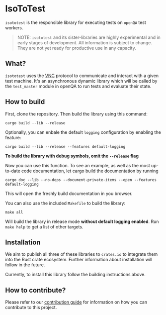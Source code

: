 # IsoToTest

`isototest` is the responsible library for executing tests on `openQA` test workers.

> NOTE:
> `isototest` and its sister-libraries are highly experimental and in early stages of development. All information is subject to change.
> They are not yet ready for productive use in any capacity.

## What?

`isototest` uses the [VNC](https://wikipedia.org/wiki/Virtual_Network_Computing) protocol to communicate and interact with a given test machine. It's an asynchronous
dynamic library which will be called by the `test_master` module in openQA to run tests and evaluate their state.

## How to build

First, clone the repository. Then build the library using this command:

```
cargo build --lib --release
```

Optionally, you can enbale the default `logging` configuration by enabling the feature:

```
cargo build --lib --release --features default-logging
```

**To build the library with debug symbols, omit the `--release` flag**

Now you can use this function. To see an example, as well as the most up-to-date code documentation, let cargo build the documentation by running

```
cargo doc --lib --no-deps --document-private-items --open --features default-logging
```

This will open the freshly build documentation in you browser.

You can also use the included `Makefile` to build the library:

```
make all
```

Will build the library in release mode **without default logging enabled**. Run `make help` to get a list of other targets.

## Installation

We aim to publish all three of these libraries to `crates.io` to integrate them into the Rust crate ecosystem. Further information about
installation will follow in the future.

Currently, to install this library follow the building instructions above.

## How to contribute?

Please refer to our [contribution guide](https://github.com/os-autoinst/isotest-ng/blob/main/docs/CONTRIBUTING.md) for information on how you can
contribute to this project.
